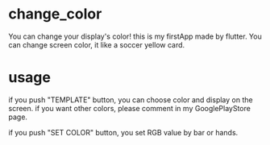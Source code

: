 # change_color

You can change your display's color!
this is my firstApp made by flutter.
You can change screen color, it like a soccer yellow card.

# usage

if you push "TEMPLATE" button, you can choose color and display on the screen.
if you want other colors, please comment in my GooglePlayStore page. 

if you push "SET COLOR" button, you set RGB value by bar or hands.
 
